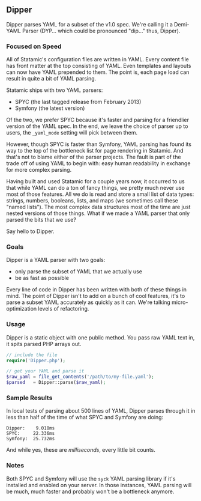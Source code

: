 ## Dipper

Dipper parses YAML for a subset of the v1.0 spec.
We're calling it a Demi-YAML Parser (DYP… which could be pronounced "dip…" thus, Dipper).


### Focused on Speed

All of Statamic's configuration files are written in YAML.
Every content file has front matter at the top consisting of YAML.
Even templates and layouts can now have YAML prepended to them.
The point is, each page load can result in quite a bit of YAML parsing.

Statamic ships with two YAML parsers:

- SPYC (the last tagged release from February 2013)
- Symfony (the latest version)

Of the two, we prefer SPYC because it's faster and parsing for a friendlier version of the YAML spec.
In the end, we leave the choice of parser up to users, the `_yaml_mode` setting will pick between them.

However, though SPYC is faster than Symfony, YAML parsing has found its way to the top of the bottleneck list for page rendering in Statamic.
And that's not to blame either of the parser projects.
The fault is part of the trade off of using YAML to begin with: easy human readability in exchange for more complex parsing.

Having built and used Statamic for a couple years now, it occurred to us that while YAML can do a ton of fancy things, we pretty much never use most of those features.
All we do is read and store a small list of data types: strings, numbers, booleans, lists, and maps (we sometimes call these "named lists").
The most complex data structures most of the time are just nested versions of those things.
What if we made a YAML parser that only parsed the bits that we use?

Say hello to Dipper.


### Goals

Dipper is a YAML parser with two goals:

- only parse the subset of YAML that we actually use
- be as fast as possible

Every line of code in Dipper has been written with both of these things in mind.
The point of Dipper isn't to add on a bunch of cool features, it's to parse a subset YAML accurately as quickly as it can.
We're talking micro-optimization levels of refactoring.


### Usage

Dipper is a static object with one public method.
You pass raw YAML text in, it spits parsed PHP arrays out.

```php
// include the file
require('Dipper.php');

// get your YAML and parse it
$raw_yaml = file_get_contents('/path/to/my-file.yaml');
$parsed   = Dipper::parse($raw_yaml);
```

### Sample Results

In local tests of parsing about 500 lines of YAML, Dipper parses through it in less than half of the time of what SPYC and Symfony are doing:

```
Dipper:    9.018ms
SPYC:     22.336ms
Symfony:  25.732ms
``` 

And while yes, these are *milliseconds*, every little bit counts.


### Notes

Both SPYC and Symfony will use the `syck` YAML parsing library if it's installed and enabled on your server. In those instances, YAML parsing will be much, much faster and probably won't be a bottleneck anymore.